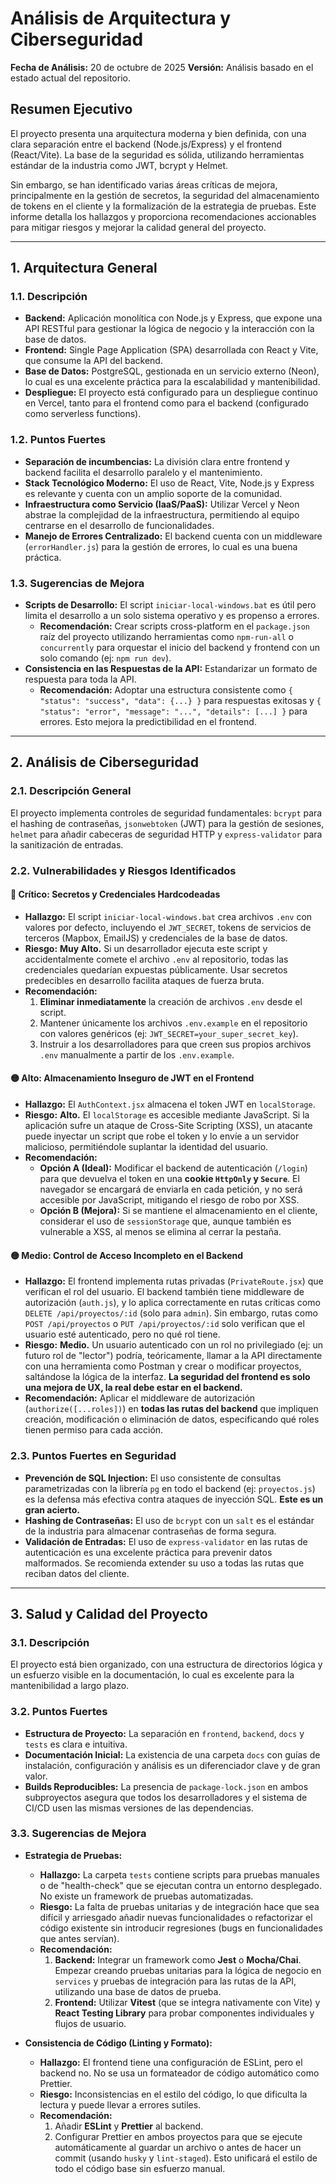 
# Análisis de Arquitectura y Ciberseguridad

**Fecha de Análisis:** 20 de octubre de 2025
**Versión:** Análisis basado en el estado actual del repositorio.

## Resumen Ejecutivo

El proyecto presenta una arquitectura moderna y bien definida, con una clara separación entre el backend (Node.js/Express) y el frontend (React/Vite). La base de la seguridad es sólida, utilizando herramientas estándar de la industria como JWT, bcrypt y Helmet.

Sin embargo, se han identificado varias áreas críticas de mejora, principalmente en la gestión de secretos, la seguridad del almacenamiento de tokens en el cliente y la formalización de la estrategia de pruebas. Este informe detalla los hallazgos y proporciona recomendaciones accionables para mitigar riesgos y mejorar la calidad general del proyecto.

---

## 1. Arquitectura General

### 1.1. Descripción

- **Backend:** Aplicación monolítica con Node.js y Express, que expone una API RESTful para gestionar la lógica de negocio y la interacción con la base de datos.
- **Frontend:** Single Page Application (SPA) desarrollada con React y Vite, que consume la API del backend.
- **Base de Datos:** PostgreSQL, gestionada en un servicio externo (Neon), lo cual es una excelente práctica para la escalabilidad y mantenibilidad.
- **Despliegue:** El proyecto está configurado para un despliegue continuo en Vercel, tanto para el frontend como para el backend (configurado como serverless functions).

### 1.2. Puntos Fuertes

- **Separación de incumbencias:** La división clara entre frontend y backend facilita el desarrollo paralelo y el mantenimiento.
- **Stack Tecnológico Moderno:** El uso de React, Vite, Node.js y Express es relevante y cuenta con un amplio soporte de la comunidad.
- **Infraestructura como Servicio (IaaS/PaaS):** Utilizar Vercel y Neon abstrae la complejidad de la infraestructura, permitiendo al equipo centrarse en el desarrollo de funcionalidades.
- **Manejo de Errores Centralizado:** El backend cuenta con un middleware (`errorHandler.js`) para la gestión de errores, lo cual es una buena práctica.

### 1.3. Sugerencias de Mejora

- **Scripts de Desarrollo:** El script `iniciar-local-windows.bat` es útil pero limita el desarrollo a un solo sistema operativo y es propenso a errores.
    - **Recomendación:** Crear scripts cross-platform en el `package.json` raíz del proyecto utilizando herramientas como `npm-run-all` o `concurrently` para orquestar el inicio del backend y frontend con un solo comando (ej: `npm run dev`).
- **Consistencia en las Respuestas de la API:** Estandarizar un formato de respuesta para toda la API.
    - **Recomendación:** Adoptar una estructura consistente como `{ "status": "success", "data": {...} }` para respuestas exitosas y `{ "status": "error", "message": "...", "details": [...] }` para errores. Esto mejora la predictibilidad en el frontend.

---

## 2. Análisis de Ciberseguridad

### 2.1. Descripción General

El proyecto implementa controles de seguridad fundamentales: `bcrypt` para el hashing de contraseñas, `jsonwebtoken` (JWT) para la gestión de sesiones, `helmet` para añadir cabeceras de seguridad HTTP y `express-validator` para la sanitización de entradas.

### 2.2. Vulnerabilidades y Riesgos Identificados

#### **🔴 Crítico: Secretos y Credenciales Hardcodeadas**

- **Hallazgo:** El script `iniciar-local-windows.bat` crea archivos `.env` con valores por defecto, incluyendo el `JWT_SECRET`, tokens de servicios de terceros (Mapbox, EmailJS) y credenciales de la base de datos.
- **Riesgo:** **Muy Alto.** Si un desarrollador ejecuta este script y accidentalmente comete el archivo `.env` al repositorio, todas las credenciales quedarían expuestas públicamente. Usar secretos predecibles en desarrollo facilita ataques de fuerza bruta.
- **Recomendación:**
    1.  **Eliminar inmediatamente** la creación de archivos `.env` desde el script.
    2.  Mantener únicamente los archivos `.env.example` en el repositorio con valores genéricos (ej: `JWT_SECRET=your_super_secret_key`).
    3.  Instruir a los desarrolladores para que creen sus propios archivos `.env` manualmente a partir de los `.env.example`.

#### **🟡 Alto: Almacenamiento Inseguro de JWT en el Frontend**

- **Hallazgo:** El `AuthContext.jsx` almacena el token JWT en `localStorage`.
- **Riesgo:** **Alto.** El `localStorage` es accesible mediante JavaScript. Si la aplicación sufre un ataque de Cross-Site Scripting (XSS), un atacante puede inyectar un script que robe el token y lo envíe a un servidor malicioso, permitiéndole suplantar la identidad del usuario.
- **Recomendación:**
    - **Opción A (Ideal):** Modificar el backend de autenticación (`/login`) para que devuelva el token en una **cookie `HttpOnly` y `Secure`**. El navegador se encargará de enviarla en cada petición, y no será accesible por JavaScript, mitigando el riesgo de robo por XSS.
    - **Opción B (Mejora):** Si se mantiene el almacenamiento en el cliente, considerar el uso de `sessionStorage` que, aunque también es vulnerable a XSS, al menos se elimina al cerrar la pestaña.

#### **🟡 Medio: Control de Acceso Incompleto en el Backend**

- **Hallazgo:** El frontend implementa rutas privadas (`PrivateRoute.jsx`) que verifican el rol del usuario. El backend también tiene middleware de autorización (`auth.js`), y lo aplica correctamente en rutas críticas como `DELETE /api/proyectos/:id` (solo para `admin`). Sin embargo, rutas como `POST /api/proyectos` o `PUT /api/proyectos/:id` solo verifican que el usuario esté autenticado, pero no qué rol tiene.
- **Riesgo:** **Medio.** Un usuario autenticado con un rol no privilegiado (ej: un futuro rol de "lector") podría, teóricamente, llamar a la API directamente con una herramienta como Postman y crear o modificar proyectos, saltándose la lógica de la interfaz. **La seguridad del frontend es solo una mejora de UX, la real debe estar en el backend.**
- **Recomendación:** Aplicar el middleware de autorización (`authorize([...roles])`) en **todas las rutas del backend** que impliquen creación, modificación o eliminación de datos, especificando qué roles tienen permiso para cada acción.

### 2.3. Puntos Fuertes en Seguridad

- **Prevención de SQL Injection:** El uso consistente de consultas parametrizadas con la librería `pg` en todo el backend (ej: `proyectos.js`) es la defensa más efectiva contra ataques de inyección SQL. **Este es un gran acierto.**
- **Hashing de Contraseñas:** El uso de `bcrypt` con un `salt` es el estándar de la industria para almacenar contraseñas de forma segura.
- **Validación de Entradas:** El uso de `express-validator` en las rutas de autenticación es una excelente práctica para prevenir datos malformados. Se recomienda extender su uso a todas las rutas que reciban datos del cliente.

---

## 3. Salud y Calidad del Proyecto

### 3.1. Descripción

El proyecto está bien organizado, con una estructura de directorios lógica y un esfuerzo visible en la documentación, lo cual es excelente para la mantenibilidad a largo plazo.

### 3.2. Puntos Fuertes

- **Estructura de Proyecto:** La separación en `frontend`, `backend`, `docs` y `tests` es clara e intuitiva.
- **Documentación Inicial:** La existencia de una carpeta `docs` con guías de instalación, configuración y análisis es un diferenciador clave y de gran valor.
- **Builds Reproducibles:** La presencia de `package-lock.json` en ambos subproyectos asegura que todos los desarrolladores y el sistema de CI/CD usen las mismas versiones de las dependencias.

### 3.3. Sugerencias de Mejora

- **Estrategia de Pruebas:**
    - **Hallazgo:** La carpeta `tests` contiene scripts para pruebas manuales o de "health-check" que se ejecutan contra un entorno desplegado. No existe un framework de pruebas automatizadas.
    - **Riesgo:** La falta de pruebas unitarias y de integración hace que sea difícil y arriesgado añadir nuevas funcionalidades o refactorizar el código existente sin introducir regresiones (bugs en funcionalidades que antes servían).
    - **Recomendación:**
        1.  **Backend:** Integrar un framework como **Jest** o **Mocha/Chai**. Empezar creando pruebas unitarias para la lógica de negocio en `services` y pruebas de integración para las rutas de la API, utilizando una base de datos de prueba.
        2.  **Frontend:** Utilizar **Vitest** (que se integra nativamente con Vite) y **React Testing Library** para probar componentes individuales y flujos de usuario.

- **Consistencia de Código (Linting y Formato):**
    - **Hallazgo:** El frontend tiene una configuración de ESLint, pero el backend no. No se usa un formateador de código automático como Prettier.
    - **Riesgo:** Inconsistencias en el estilo del código, lo que dificulta la lectura y puede llevar a errores sutiles.
    - **Recomendación:**
        1.  Añadir **ESLint** y **Prettier** al backend.
        2.  Configurar Prettier en ambos proyectos para que se ejecute automáticamente al guardar un archivo o antes de hacer un commit (usando `husky` y `lint-staged`). Esto unificará el estilo de todo el código base sin esfuerzo manual.
